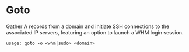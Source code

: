 # Goto
Gather A records from a domain and initiate SSH connections to the associated IP servers, featuring an option to launch a WHM login session.
```
usage: goto -o <whm|sudo> <domain>
```
